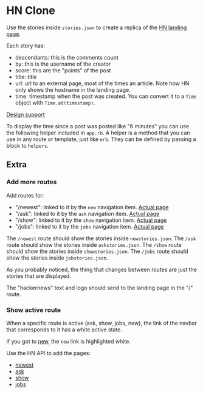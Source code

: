 # HN Clone

Use the stories inside `stories.json` to create a replica of the [HN landing page](https://news.ycombinator.com/).

Each story has:
- descendants: this is the comments count
- by: this is the username of the creator
- score: this are the "points" of the post
- title: title
- url: url to an external page, most of the times an article. Note
how HN only shows the hostname in the landing page.
- time: timestamp when the post was created. You can convert it to a `Time` object
with `Time.at(timestamp)`.

[Design support](https://www.figma.com/file/L5ZqplWe3Tb2cd8wEZ90Jc/HN?node-id=0%3A1)

To display the time since a post was posted like "6 minutes" you can use the following
helper included in `app.rb`. A helper is a method that you can use in any route or template, just 
like `erb`. They can be defined by passing a block to `helpers`.

## Extra

### Add more routes

Add routes for:
- "/newest": linked to it by the `new` navigation item. [Actual page](https://news.ycombinator.com/newest)
- "/ask": linked to it by the `ask` navigation item. [Actual page](https://news.ycombinator.com/ask)
- "/show": linked to it by the `show` navigation item. [Actual page](https://news.ycombinator.com/show)
- "/jobs": linked to it by the `jobs` navigation item. [Actual page](https://news.ycombinator.com/jobs)

The `/newest` route should show the stories inside `newstories.json`.
The `/ask` route should show the stories inside `askstories.json`.
The `/show` route should show the stories inside `showstories.json`.
The `/jobs` route should show the stories inside `jobstories.json`.

As you probably noticed, the thing that changes between routes are just the stories
that are displayed.

The "hackernews" text and logo should send to the landing page in the "/" route.

### Show active route

When a specific route is active (ask, show, jobs, new), the link of the
navbar that corresponds to it has a white active state.

If you got to [new](https://news.ycombinator.com/newest), the `new` link
is highlighted white.

Use the HN API to add the pages:
- [newest](https://news.ycombinator.com/newest)
- [ask](https://news.ycombinator.com/ask)
- [show](https://news.ycombinator.com/show)
- [jobs](https://news.ycombinator.com/jobs)